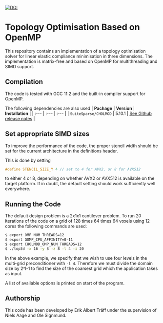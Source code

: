 [![DOI](https://zenodo.org/badge/DOI/10.5281/zenodo.7791823.svg)](https://zenodo.org/badge/DOI/10.5281/zenodo.7791823.svg)
# Topology Optimisation Based on OpenMP
This repository contains an implementation of a topology optimisation solver for linear elastic compliance minimisation in three dimensions. The implementation is matrix-free and based on OpenMP for multithreading and SIMD support.

## Compilation
The code is tested with GCC 11.2 and the built-in compiler support for OpenMP. 

The following dependencies are also used
| **Pachage**           | **Version** | **Installation** |
| :---                  | :---        | :---           |
| `SuiteSparse/CHOLMOD` | 5.10.1       | [See Github release notes](https://github.com/DrTimothyAldenDavis/SuiteSparse/) |

## Set appropriate SIMD sizes
To improve the performance of the code, the proper stencil width should be set for the current architecture in the definitions header. 

This is done by setting
```c
#define STENCIL_SIZE_Y 4 // set to 4 for AVX2, or 8 for AVX512
```
to either 4 or 8, depending on whether AVX2 or AVX512 is available on the target platform. If in doubt, the default setting should work sufficiently well everywhere.

## Running the Code
The default design problem is a 2x1x1 cantilever problem. To run 20 iterations of the code on a grid of 128 times 64 times 64 voxels using 12 cores the following commands are used:
```bash
$ export OMP_NUM_THREADS=12
$ export GOMP_CPU_AFFINITY=0-11
$ export CHOLMOD_OMP_NUM_THREADS=12
$ ./top3d -x 16 -y 8 -z 8 -l 4 -i 20
```
In the above example, we specify that we wish to use four levels in the multi-grid preconditioner with `-l 4`. Therefore we must divide the domain size by 2^l-1 to find the size of the coarsest grid which the application takes as input. 

A list of available options is printed on start of the program.

## Authorship
This code has been developed by Erik Albert Träff under the supervision of Niels Aage and Ole Signmund.

